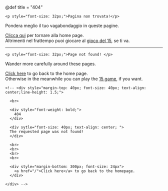 @def title = "404"


~~~
<p style="font-size: 32px;">Pagina non trovata!</p>
~~~
Pondera meglio il tuo vagabondaggio in queste pagine.

[Clicca qui](/) per tornare alla home page.\
Altrimenti nel frattempo puoi giocare al [gioco del 15](/assets/uni/15_game.html), se ti va.

---

~~~
<p style="font-size: 32px;">Page not found! </p>
~~~
Wander more carefully around these pages.

[Click here](/) to go back to the home page.\
Otherwise in the meanwhile you can play the [15 game](/assets/uni/15_game.html), if you want.


~~~
<!-- <div style="margin-top: 40px; font-size: 40px; text-align: center;line-height: 1.5;">

  <br>

  <div style="font-weight: bold;">
    404
  </div>

  <div sytle="font-size: 40px; text-align: center; ">
  The requested page was not found!
  </div>

  <br>
  <br>
  <br>
  <br>

  <div style="margin-bottom: 300px; font-size: 24px">
    <a href="/">Click here</a> to go back to the homepage.
  </div>

</div> -->
~~~
